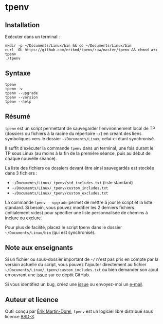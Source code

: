 # tpenv

## Installation

Exécuter dans un terminal :

```
mkdir -p ~/Documents/Linux/bin && cd ~/Documents/Linux/bin
curl -OL https://github.com/erikmd/tpenv/raw/master/tpenv && chmod a+x tpenv
./tpenv
```

## Syntaxe

```
tpenv
tpenv -v
tpenv --upgrade
tpenv --version
tpenv --help
```

## Résumé

`tpenv` est un script permettant de sauvegarder l'environnement local
de TP (dossiers ou fichiers à la racine du répertoire `~/`) en créant
des liens symboliques vers le dossier `~/Documents/Linux`,
celui-ci étant synchronisé.

Il suffit d'exécuter la commande `tpenv` dans un terminal, une fois
durant le TP sous Linux (au moins à la fin de la première séance, puis
au début de chaque nouvelle séance).

La liste des fichiers ou dossiers devant être ainsi sauvegardés est
stockée dans 3 fichiers :

- `~/Documents/Linux/_tpenv/std_includes.txt` (liste standard)
- `~/Documents/Linux/_tpenv/custom_includes.txt`
- `~/Documents/Linux/_tpenv/custom_excludes.txt`

La commande `tpenv --upgrade` permet de mettre à jour le script et
la liste standard.
Si besoin, vous pouvez modifier les 2 derniers fichiers (initialement vides)
pour spécifier une liste personnalisée de chemins à inclure ou exclure.

Pour plus de facilité, placez le script tpenv dans le dossier
`~/Documents/Linux/bin` (qui est synchronisé).

## Note aux enseignants

Si un fichier ou sous-dossier important de `~/` n'est pas pris en
compte par la version actuelle du script, vous pouvez l'ajouter
directement au fichier `~/Documents/Linux/_tpenv/custom_includes.txt`
ou bien demander son ajout en ouvrant une
[issue](https://github.com/erikmd/tpenv/issues) sur ce dépôt GitHub.

Si vous identifiez un bug, créez une
[issue](https://github.com/erikmd/tpenv/issues) ou envoyez-moi un
[e-mail](https://github.com/erikmd).

## Auteur et licence

Outil conçu par [Érik Martin-Dorel](https://github.com/erikmd),
`tpenv` est un logiciel libre distribué sous licence
[BSD-3](https://opensource.org/licenses/BSD-3-Clause).

